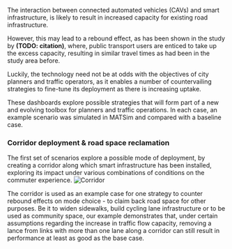 

The interaction between connected automated vehicles (CAVs) and smart infrastructure, is likely to result in increased capacity for existing road infrastructure.

However, this may lead to a rebound effect, as has been shown in the study by **(TODO: citation)**, where, public transport users are enticed to take up the excess capacity, resulting in similar travel times as had been in the study area before.

Luckily, the technology need not be at odds with the objectives of city planners and traffic operators, as it enables a number of countervailing strategies to fine-tune its deployment as there is increasing uptake.

These dashboards explore possible strategies that will form part of a new and evolving toolbox for planners and traffic operations. In each case, an example scenario was simulated in MATSim and compared with a baseline case.

### Corridor deployment & road space reclamation
The first set of scenarios explore a possible mode of deployment, by creating a corridor along which smart infrastructure has been installed, exploring its impact under various combinations of conditions on the commuter experience.
![Corridor](https://svn.vsp.tu-berlin.de/repos/public-svn/matsim/scenarios/countries/de/duesseldorf/projects/komodnext/website/v1.7/img/corridor.jpg)

The corridor is used as an example case for one strategy to counter rebound effects on mode choice - to claim back road space for other purposes. Be it to widen sidewalks, build cycling lane infrastructure or to be used as community space, our example demonstrates that, under certain assumptions regarding the increase in traffic flow capacity, removing a lance from links with more than one lane along a corridor can still result in performance at least as good as the base case.




